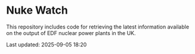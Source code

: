 # Nuke Watch

This repository includes code for retrieving the latest information available on the output of EDF nuclear power plants in the UK.

Last updated: 2025-09-05 18:20